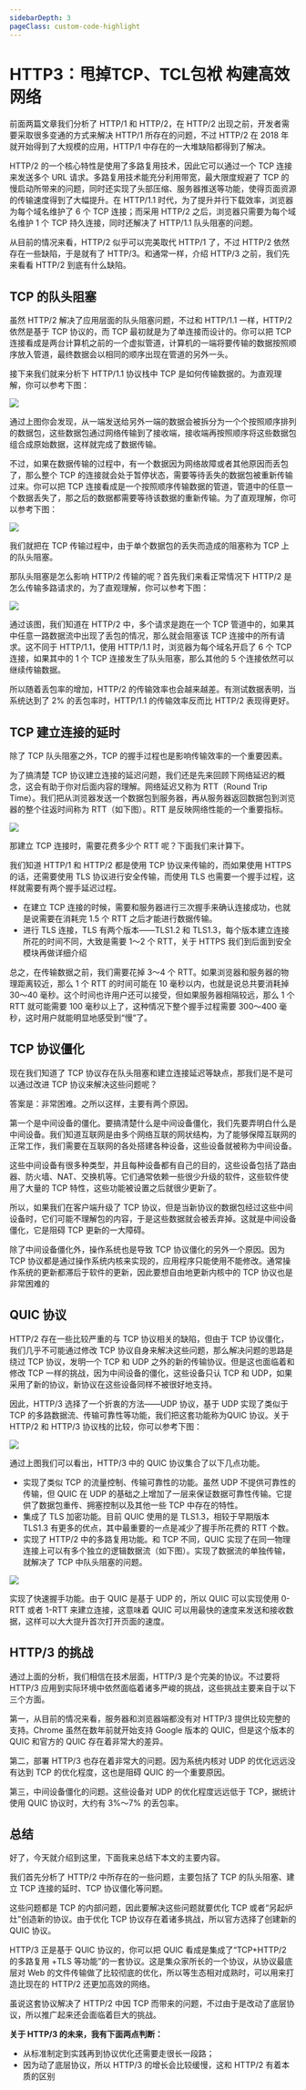 ```yaml
---
sidebarDepth: 3
pageClass: custom-code-highlight
---
```


# HTTP3：甩掉TCP、TCL包袱 构建高效网络


前面两篇文章我们分析了 HTTP/1 和 HTTP/2，在 HTTP/2 出现之前，开发者需要采取很多变通的方式来解决 HTTP/1 所存在的问题，不过 HTTP/2 在 2018 年就开始得到了大规模的应用，HTTP/1 中存在的一大堆缺陷都得到了解决。

HTTP/2 的一个核心特性是使用了多路复用技术，因此它可以通过一个 TCP 连接来发送多个 URL 请求。多路复用技术能充分利用带宽，最大限度规避了 TCP 的慢启动所带来的问题，同时还实现了头部压缩、服务器推送等功能，使得页面资源的传输速度得到了大幅提升。在 HTTP/1.1 时代，为了提升并行下载效率，浏览器为每个域名维护了 6 个 TCP 连接；而采用 HTTP/2 之后，浏览器只需要为每个域名维护 1 个 TCP 持久连接，同时还解决了 HTTP/1.1 队头阻塞的问题。

从目前的情况来看，HTTP/2 似乎可以完美取代 HTTP/1 了，不过 HTTP/2 依然存在一些缺陷，于是就有了 HTTP/3。和通常一样，介绍 HTTP/3 之前，我们先来看看 HTTP/2 到底有什么缺陷。

## TCP 的队头阻塞

虽然 HTTP/2 解决了应用层面的队头阻塞问题，不过和 HTTP/1.1 一样，HTTP/2 依然是基于 TCP 协议的，而 TCP 最初就是为了单连接而设计的。你可以把 TCP 连接看成是两台计算机之前的一个虚拟管道，计算机的一端将要传输的数据按照顺序放入管道，最终数据会以相同的顺序出现在管道的另外一头。

接下来我们就来分析下 HTTP/1.1 协议栈中 TCP 是如何传输数据的。为直观理解，你可以参考下图：

![](https://static001.geekbang.org/resource/image/c2/f0/c231ab4b825df8b6f730f484fce596f0.png)

通过上图你会发现，从一端发送给另外一端的数据会被拆分为一个个按照顺序排列的数据包，这些数据包通过网络传输到了接收端，接收端再按照顺序将这些数据包组合成原始数据，这样就完成了数据传输。

不过，如果在数据传输的过程中，有一个数据因为网络故障或者其他原因而丢包了，那么整个 TCP 的连接就会处于暂停状态，需要等待丢失的数据包被重新传输过来。你可以把 TCP 连接看成是一个按照顺序传输数据的管道，管道中的任意一个数据丢失了，那之后的数据都需要等待该数据的重新传输。为了直观理解，你可以参考下图：

![](https://static001.geekbang.org/resource/image/33/96/33d2b4c14a7a2f19ef6677696b67de96.png)

我们就把在 TCP 传输过程中，由于单个数据包的丢失而造成的阻塞称为 TCP 上的队头阻塞。

那队头阻塞是怎么影响 HTTP/2 传输的呢？首先我们来看正常情况下 HTTP/2 是怎么传输多路请求的，为了直观理解，你可以参考下图：

![](https://static001.geekbang.org/resource/image/48/d1/4837434655a6d87f1bf5e3d899a698d1.png)

通过该图，我们知道在 HTTP/2 中，多个请求是跑在一个 TCP 管道中的，如果其中任意一路数据流中出现了丢包的情况，那么就会阻塞该 TCP 连接中的所有请求。这不同于 HTTP/1.1，使用 HTTP/1.1 时，浏览器为每个域名开启了 6 个 TCP 连接，如果其中的 1 个 TCP 连接发生了队头阻塞，那么其他的 5 个连接依然可以继续传输数据。

所以随着丢包率的增加，HTTP/2 的传输效率也会越来越差。有测试数据表明，当系统达到了 2% 的丢包率时，HTTP/1.1 的传输效率反而比 HTTP/2 表现得更好。

## TCP 建立连接的延时

除了 TCP 队头阻塞之外，TCP 的握手过程也是影响传输效率的一个重要因素。

为了搞清楚 TCP 协议建立连接的延迟问题，我们还是先来回顾下网络延迟的概念，这会有助于你对后面内容的理解。网络延迟又称为 RTT（Round Trip Time）。我们把从浏览器发送一个数据包到服务器，再从服务器返回数据包到浏览器的整个往返时间称为 RTT（如下图）。RTT 是反映网络性能的一个重要指标。


![](https://static001.geekbang.org/resource/image/e9/4f/e98927e19b20349815fb8f499067cb4f.png)

那建立 TCP 连接时，需要花费多少个 RTT 呢？下面我们来计算下。

我们知道 HTTP/1 和 HTTP/2 都是使用 TCP 协议来传输的，而如果使用 HTTPS 的话，还需要使用 TLS 协议进行安全传输，而使用 TLS 也需要一个握手过程，这样就需要有两个握手延迟过程。

- 在建立 TCP 连接的时候，需要和服务器进行三次握手来确认连接成功，也就是说需要在消耗完 1.5 个 RTT 之后才能进行数据传输。
- 进行 TLS 连接，TLS 有两个版本——TLS1.2 和 TLS1.3，每个版本建立连接所花的时间不同，大致是需要 1～2 个 RTT，关于 HTTPS 我们到后面到安全模块再做详细介绍

总之，在传输数据之前，我们需要花掉 3～4 个 RTT。如果浏览器和服务器的物理距离较近，那么 1 个 RTT 的时间可能在 10 毫秒以内，也就是说总共要消耗掉 30～40 毫秒。这个时间也许用户还可以接受，但如果服务器相隔较远，那么 1 个 RTT 就可能需要 100 毫秒以上了，这种情况下整个握手过程需要 300～400 毫秒，这时用户就能明显地感受到“慢”了。

## TCP 协议僵化

现在我们知道了 TCP 协议存在队头阻塞和建立连接延迟等缺点，那我们是不是可以通过改进 TCP 协议来解决这些问题呢？

答案是：非常困难。之所以这样，主要有两个原因。

第一个是中间设备的僵化。要搞清楚什么是中间设备僵化，我们先要弄明白什么是中间设备。我们知道互联网是由多个网络互联的网状结构，为了能够保障互联网的正常工作，我们需要在互联网的各处搭建各种设备，这些设备就被称为中间设备。

这些中间设备有很多种类型，并且每种设备都有自己的目的，这些设备包括了路由器、防火墙、NAT、交换机等。它们通常依赖一些很少升级的软件，这些软件使用了大量的 TCP 特性，这些功能被设置之后就很少更新了。

所以，如果我们在客户端升级了 TCP 协议，但是当新协议的数据包经过这些中间设备时，它们可能不理解包的内容，于是这些数据就会被丢弃掉。这就是中间设备僵化，它是阻碍 TCP 更新的一大障碍。

除了中间设备僵化外，操作系统也是导致 TCP 协议僵化的另外一个原因。因为 TCP 协议都是通过操作系统内核来实现的，应用程序只能使用不能修改。通常操作系统的更新都滞后于软件的更新，因此要想自由地更新内核中的 TCP 协议也是非常困难的

## QUIC 协议

HTTP/2 存在一些比较严重的与 TCP 协议相关的缺陷，但由于 TCP 协议僵化，我们几乎不可能通过修改 TCP 协议自身来解决这些问题，那么解决问题的思路是绕过 TCP 协议，发明一个 TCP 和 UDP 之外的新的传输协议。但是这也面临着和修改 TCP 一样的挑战，因为中间设备的僵化，这些设备只认 TCP 和 UDP，如果采用了新的协议，新协议在这些设备同样不被很好地支持。

因此，HTTP/3 选择了一个折衷的方法——UDP 协议，基于 UDP 实现了类似于 TCP 的多路数据流、传输可靠性等功能，我们把这套功能称为QUIC 协议。关于 HTTP/2 和 HTTP/3 协议栈的比较，你可以参考下图：


![](https://static001.geekbang.org/resource/image/0b/c6/0bae470bb49747b9a59f9f4bb496a9c6.png)

通过上图我们可以看出，HTTP/3 中的 QUIC 协议集合了以下几点功能。

- 实现了类似 TCP 的流量控制、传输可靠性的功能。虽然 UDP 不提供可靠性的传输，但 QUIC 在 UDP 的基础之上增加了一层来保证数据可靠性传输。它提供了数据包重传、拥塞控制以及其他一些 TCP 中存在的特性。
- 集成了 TLS 加密功能。目前 QUIC 使用的是 TLS1.3，相较于早期版本 TLS1.3 有更多的优点，其中最重要的一点是减少了握手所花费的 RTT 个数。
- 实现了 HTTP/2 中的多路复用功能。和 TCP 不同，QUIC 实现了在同一物理连接上可以有多个独立的逻辑数据流（如下图）。实现了数据流的单独传输，就解决了 TCP 中队头阻塞的问题。

![](https://static001.geekbang.org/resource/image/05/9a/05cc5720989aec75730ee4cb7e7c149a.png)

实现了快速握手功能。由于 QUIC 是基于 UDP 的，所以 QUIC 可以实现使用 0-RTT 或者 1-RTT 来建立连接，这意味着 QUIC 可以用最快的速度来发送和接收数据，这样可以大大提升首次打开页面的速度。

## HTTP/3 的挑战

通过上面的分析，我们相信在技术层面，HTTP/3 是个完美的协议。不过要将 HTTP/3 应用到实际环境中依然面临着诸多严峻的挑战，这些挑战主要来自于以下三个方面。

第一，从目前的情况来看，服务器和浏览器端都没有对 HTTP/3 提供比较完整的支持。Chrome 虽然在数年前就开始支持 Google 版本的 QUIC，但是这个版本的 QUIC 和官方的 QUIC 存在着非常大的差异。

第二，部署 HTTP/3 也存在着非常大的问题。因为系统内核对 UDP 的优化远远没有达到 TCP 的优化程度，这也是阻碍 QUIC 的一个重要原因。

第三，中间设备僵化的问题。这些设备对 UDP 的优化程度远远低于 TCP，据统计使用 QUIC 协议时，大约有 3%～7% 的丢包率。

## 总结

好了，今天就介绍到这里，下面我来总结下本文的主要内容。

我们首先分析了 HTTP/2 中所存在的一些问题，主要包括了 TCP 的队头阻塞、建立 TCP 连接的延时、TCP 协议僵化等问题。

这些问题都是 TCP 的内部问题，因此要解决这些问题就要优化 TCP 或者“另起炉灶”创造新的协议。由于优化 TCP 协议存在着诸多挑战，所以官方选择了创建新的 QUIC 协议。

HTTP/3 正是基于 QUIC 协议的，你可以把 QUIC 看成是集成了“TCP+HTTP/2 的多路复用 +TLS 等功能”的一套协议。这是集众家所长的一个协议，从协议最底层对 Web 的文件传输做了比较彻底的优化，所以等生态相对成熟时，可以用来打造比现在的 HTTP/2 还更加高效的网络。

虽说这套协议解决了 HTTP/2 中因 TCP 而带来的问题，不过由于是改动了底层协议，所以推广起来还会面临着巨大的挑战。

**关于 HTTP/3 的未来，我有下面两点判断：**

- 从标准制定到实践再到协议优化还需要走很长一段路；
- 因为动了底层协议，所以 HTTP/3 的增长会比较缓慢，这和 HTTP/2 有着本质的区别